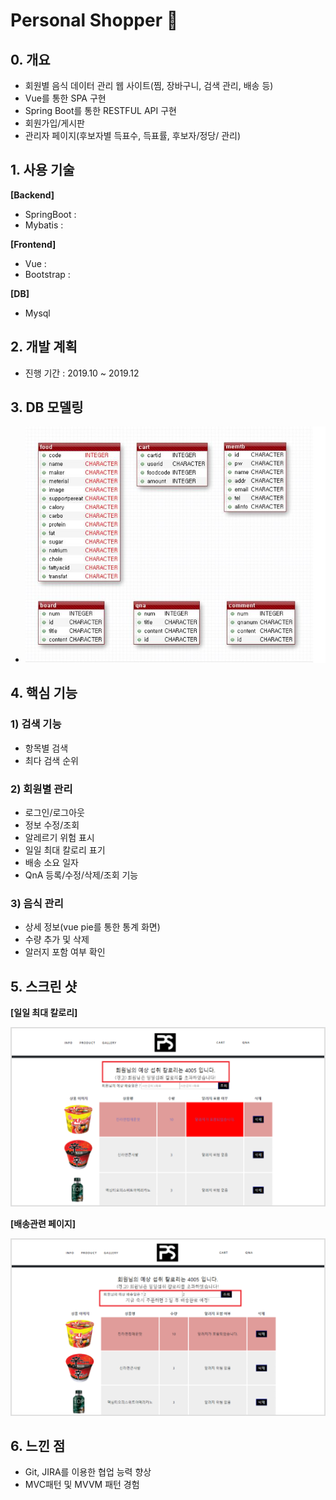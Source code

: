 # Personal Shopper :dango:

## 0. 개요

* 회원별 음식 데이터 관리 웹 사이트(찜, 장바구니, 검색 관리, 배송 등)
* Vue를 통한 SPA 구현
* Spring Boot를 통한 RESTFUL API 구현
* 회원가입/게시판
* 관리자 페이지(후보자별 득표수, 득표률, 후보자/정당/ 관리)

## 1. 사용 기술

**[Backend]**
* SpringBoot :
* Mybatis :

**[Frontend]**
* Vue : 
* Bootstrap : 

**[DB]**
* Mysql

## 2. 개발 계획

* 진행 기간 : 2019.10 ~ 2019.12

## 3. DB 모델링

*  ![image](./DB.JPG)

## 4. 핵심 기능

### 1) 검색 기능

* 항목별 검색
* 최다 검색 순위

### 2) 회원별 관리

* 로그인/로그아웃
* 정보 수정/조회
* 알레르기 위험 표시
* 일일 최대 칼로리 표기
* 배송 소요 일자 
* QnA 등록/수정/삭제/조회 기능

### 3) 음식 관리

* 상세 정보(vue pie를 통한 통계 화면)
* 수량 추가 및 삭제
* 알러지 포함 여부 확인

## 5. 스크린 샷
**[일일 최대 칼로리]**

![image](./shopper1.png)

**[배송관련 페이지]**

![image](./shopper2.png)

## 6. 느낀 점

* Git, JIRA를 이용한 협업 능력 향상
* MVC패턴 및 MVVM 패턴 경험
